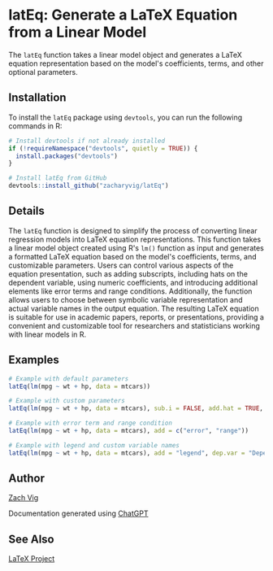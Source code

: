 # latEq: Generate a LaTeX Equation from a Linear Model

The `latEq` function takes a linear model object and generates a LaTeX equation representation based on the model's coefficients, terms, and other optional parameters.

## Installation

To install the `latEq` package using `devtools`, you can run the following commands in R:

```R
# Install devtools if not already installed
if (!requireNamespace("devtools", quietly = TRUE)) {
  install.packages("devtools")
}

# Install latEq from GitHub
devtools::install_github("zacharyvig/latEq")
```
## Details

The `latEq` function is designed to simplify the process of converting linear regression models into LaTeX equation representations. This function takes a linear model object created using R's `lm()` function as input and generates a formatted LaTeX equation based on the model's coefficients, terms, and customizable parameters. Users can control various aspects of the equation presentation, such as adding subscripts, including hats on the dependent variable, using numeric coefficients, and introducing additional elements like error terms and range conditions. Additionally, the function allows users to choose between symbolic variable representation and actual variable names in the output equation. The resulting LaTeX equation is suitable for use in academic papers, reports, or presentations, providing a convenient and customizable tool for researchers and statisticians working with linear models in R.

## Examples

```R
# Example with default parameters
latEq(lm(mpg ~ wt + hp, data = mtcars))

# Example with custom parameters
latEq(lm(mpg ~ wt + hp, data = mtcars), sub.i = FALSE, add.hat = TRUE, num.coef = FALSE, dep.var = "y", ind.var = "NAME", cat.var = "\\beta")

# Example with error term and range condition
latEq(lm(mpg ~ wt + hp, data = mtcars), add = c("error", "range"))

# Example with legend and custom variable names
latEq(lm(mpg ~ wt + hp, data = mtcars), add = "legend", dep.var = "Dependent", ind.var = "Independent", cat.var = "Category")
```

## Author

[Zach Vig](https://github.com/zacharyvig)

Documentation generated using [ChatGPT](https://chat.openai.com/)

## See Also

[LaTeX Project](https://www.latex-project.org/)
